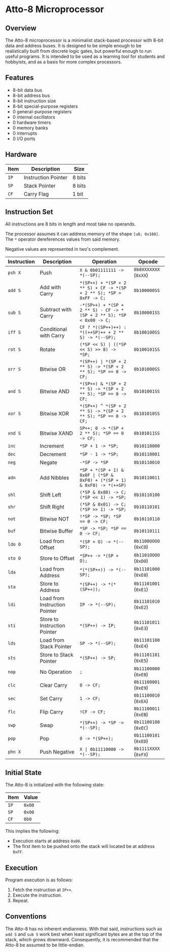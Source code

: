 # Atto-8 Microprocessor

## Overview

The Atto-8 microprocessor is a minimalist stack-based processor with 8-bit data and address buses. It is designed to be simple enough to be realistically built from discrete logic gates, but powerful enough to run useful programs. It is intended to be used as a learning tool for students and hobbyists, and as a basis for more complex processors.

## Features

- 8-bit data bus
- 8-bit address bus
- 8-bit instruction size
- 8-bit special-purpose registers
- 0 general-purpose registers
- 0 internal oscillators
- 0 hardware timers
- 0 memory banks
- 0 interrupts
- 0 I/O ports

## Hardware

| Item | Description         | Size   |
| ---- | ------------------- | ------ |
| `IP` | Instruction Pointer | 8 bits |
| `SP` | Stack Pointer       | 8 bits |
| `CF` | Carry Flag          | 1 bit  |

## Instruction Set

All instructions are 8 bits in length and most take no operands.

The processor assumes it can address memory of the shape `[u8; 0x100]`. The `*` operator dereferences values from said memory.

Negative values are represented in two's complement.

| Instruction | Description                   | Operation                                                                | Opcode                |
| ----------- | ----------------------------- | ------------------------------------------------------------------------ | --------------------- |
| `psh X`     | Push                          | `X & 0b01111111 -> *(--SP);`                                             | `0b0XXXXXXX` (`0xXX`) |
| `add S`     | Add with Carry                | `*(SP++) + *(SP + 2 ** S) + CF -> *(SP + 2 ** S); *SP > 0xFF -> C;`      | `0b100000SS`          |
| `sub S`     | Subtract with Carry           | `-*(SP++) + *(SP + 2 ** S) - CF -> *(SP + 2 ** S); *SP < 0x00 -> C;`     | `0b100001SS`          |
| `iff S`     | Conditional with Carry        | `CF ? *((SP++)++) : *((++SP)++ + 2 ** S) -> *(--SP);`                    | `0b100100SS`          |
| `rot S`     | Rotate                        | `(*SP << S) \| ((*SP << S) >> 8) -> *SP;`                                | `0b100101SS`          |
| `orr S`     | Bitwise OR                    | `*(SP++) \| *(SP + 2 ** S) -> *(SP + 2 ** S); *SP == 0 -> CF;`           | `0b101000SS`          |
| `and S`     | Bitwise AND                   | `*(SP++) & *(SP + 2 ** S) -> *(SP + 2 ** S); *SP == 0 -> CF;`            | `0b101001SS`          |
| `xor S`     | Bitwise XOR                   | `*(SP++) ^ *(SP + 2 ** S) -> *(SP + 2 ** S); *SP == 0 -> CF;`            | `0b101010SS`          |
| `xnd S`     | Bitwise XAND                  | `SP++; 0 -> *(SP + 2 ** S); *SP == 0 -> CF;`                             | `0b101011SS`          |
| `inc`       | Increment                     | `*SP + 1 -> *SP;`                                                        | `0b10110000`          |
| `dec`       | Decrement                     | `*SP - 1 -> *SP;`                                                        | `0b10110001`          |
| `neg`       | Negate                        | `-*SP -> *SP`                                                            | `0b10110010`          |
| `adn`       | Add Nibbles                   | `*SP + *(SP + 1) & 0x0F \| (*SP & 0xF0) + (*(SP + 1) & 0xF0) -> *(++SP)` | `0b10110011`          |
| `shl`       | Shift Left                    | `(*SP & 0x80) -> C;  (*SP << 1) -> *SP;`                                 | `0b10110100`          |
| `shr`       | Shift Right                   | `(*SP & 0x01) -> C;  (*SP >> 1) -> *SP;`                                 | `0b10110101`          |
| `not`       | Bitwise NOT                   | `!*SP -> *SP; *SP == 0 -> CF;`                                           | `0b10110110`          |
| `buf`       | Bitwise Buffer                | `*SP -> *SP; *SP == 0 -> CF;`                                            | `0b10110111`          |
| `ldo O`     | Load from Offset              | `*(SP + O) -> *(--SP);`                                                  | `0b1100OOOO` (`0xCO`) |
| `sto O`     | Store to Offset               | `*SP++ -> *(SP + O);`                                                    | `0b1101OOOO` (`0xDO`) |
| `lda`       | Load from Address             | `*(*(SP++)) -> *(--SP);`                                                 | `0b11101000` (`0xE0`) |
| `sta`       | Store to Address              | `*(SP++) -> *(*(SP++));`                                                 | `0b11101001` (`0xE1`) |
| `ldi`       | Load from Instruction Pointer | `IP -> *(--SP);`                                                         | `0b11101010` (`0xE2`) |
| `sti`       | Store to Instruction Pointer  | `*(SP++) -> IP;`                                                         | `0b11101011` (`0xE3`) |
| `lds`       | Load from Stack Pointer       | `SP -> *(--SP);`                                                         | `0b11101100` (`0xE4`) |
| `sts`       | Store to Stack Pointer        | `*(SP++) -> SP;`                                                         | `0b11101101` (`0xE5`) |
| `nop`       | No Operation                  | `;`                                                                      | `0b11100000` (`0xE8`) |
| `clc`       | Clear Carry                   | `0 -> CF;`                                                               | `0b11100001` (`0xE9`) |
| `sec`       | Set Carry                     | `1 -> CF;`                                                               | `0b11100010` (`0xEA`) |
| `flc`       | Flip Carry                    | `!CF -> CF;`                                                             | `0b11100011` (`0xEB`) |
| `swp`       | Swap                          | `*(SP++) -> *SP -> *(--SP);`                                             | `0b11100100` (`0xEC`) |
| `pop`       | Pop                           | `0 -> *(SP++);`                                                          | `0b11100101` (`0xED`) |
| `phn X`     | Push Negative                 | `X \| 0b11110000 -> *(--SP);`                                            | `0b1111XXXX` (`0xFX`) |

## Initial State

The Atto-8 is initialized with the following state:

| Item | Value  |
| ---- | ------ |
| `IP` | `0x00` |
| `SP` | `0x00` |
| `CF` | `0b0`  |

This implies the following:

- Execution starts at address `0x00`.
- The first item to be pushed onto the stack will located be at address `0xFF`.

## Execution

Program execution is as follows:

1. Fetch the instruction at `IP++`.
2. Execute the instruction.
3. Repeat.

## Conventions

The Atto-8 has no inherent endianness. With that said, instructions such as `add S` and `sub S` work best when least significant bytes are at the top of the stack, which grows downward. Consequently, it is recommended that the Atto-8 be assumed to be little-endian.
